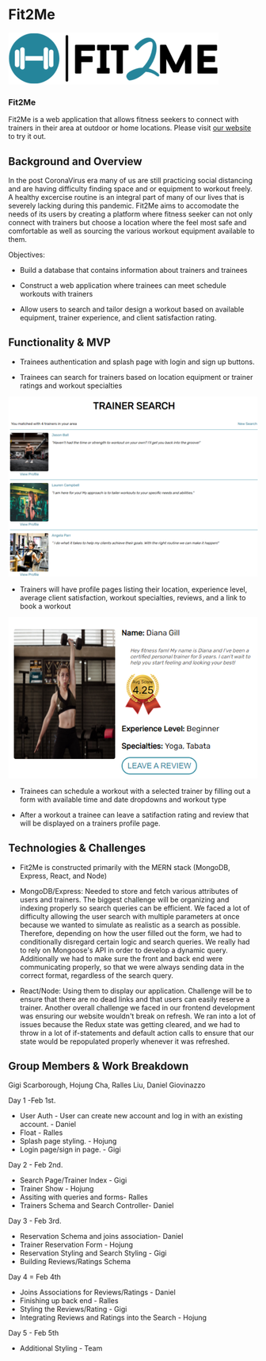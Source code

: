 # Fit2Me 
![alt text](https://raw.githubusercontent.com/gigimscarborough/Fit2Me/main/frontend/src/assets/images/fit2me.png)
### Fit2Me 
Fit2Me is a web application that allows fitness seekers to connect with trainers in their area at outdoor or home locations. Please visit [our website](https://fit2me.herokuapp.com/) to try it out.

## Background and Overview
In the post CoronaVirus era many of us are still practicing social distancing and are having difficulty finding space and or equipment to workout freely. A healthy excercise routine is an integral part of many of our lives that is severely lacking during this pandemic. Fit2Me aims to accomodate the needs of its users by creating a platform where fitness seeker can not only connect with trainers but choose a location where the feel most safe and comfortable as well as sourcing the various workout equipment available to them.

Objectives:
* Build a database that contains information about trainers and trainees

* Construct a web application where trainees can meet schedule workouts with trainers

* Allow users to search and tailor design a workout based on available equipment, trainer experience, and client satisfaction rating.

## Functionality & MVP

* Trainees authentication and splash page with login and sign up buttons.

* Trainees can search for trainers based on location equipment or trainer ratings and workout specialties

![alt text](https://raw.githubusercontent.com/gigimscarborough/Fit2Me/main/frontend/src/assets/images/fit2me-trainer-search-ss.PNG)

* Trainers will have profile pages listing their location, experience level, average client satisfaction, workout specialties, reviews, and a link to book a workout 

![alt text](https://github.com/gigimscarborough/Fit2Me/blob/main/frontend/src/assets/images/fit2me-trainer-ss.PNG?raw=true)

* Trainees can schedule a workout with a selected trainer by filling out a form with available time and date dropdowns and workout type

* After a workout a trainee can leave a satifaction rating and review that will be displayed on a trainers profile page.

## Technologies & Challenges

* Fit2Me is constructed primarily with the MERN stack (MongoDB, Express, React, and Node)

* MongoDB/Express: Needed to store and fetch various attributes of users and trainers. The biggest challenge will be organizing and indexing properly so search queries can be efficient. We faced a lot of difficulty allowing the user search with multiple parameters at once because we wanted to simulate as realistic as a search as possible. Therefore, depending on how the user filled out the form, we had to conditionally disregard certain logic and search queries. We really had to rely on Mongoose's API in order to develop a dynamic query. Additionally we had to make sure the front and back end were communicating properly, so that we were always sending data in the correct format, regardless of the search query. 

* React/Node: Using them to display our application. Challenge will be to ensure that there are no dead links and that users can easily reserve a trainer. Another overall challenge we faced in our frontend development was ensuring our website wouldn't break on refresh. We ran into a lot of issues because the Redux state was getting cleared, and we had to throw in a lot of if-statements and default action calls to ensure that our state would be repopulated properly whenever it was refreshed. 

## Group Members & Work Breakdown

Gigi Scarborough, Hojung Cha, Ralles Liu, Daniel Giovinazzo

Day 1 -Feb 1st.
* User Auth - User can create new account and log in with an existing account. - Daniel
* Float - Ralles
* Splash page styling. - Hojung
* Login page/sign in page. - Gigi


Day 2 - Feb 2nd.
* Search Page/Trainer Index - Gigi
* Trainer Show - Hojung
* Assiting with queries and forms- Ralles
* Trainers Schema and Search Controller- Daniel

Day 3 - Feb 3rd.
* Reservation Schema and joins association- Daniel
* Trainer Reservation Form - Hojung
* Reservation Styling and Search Styling - Gigi
* Building Reviews/Ratings Schema

Day 4 = Feb 4th
* Joins Associations for Reviews/Ratings - Daniel
* Finishing  up back end - Ralles
* Styling the Reviews/Rating - Gigi
* Integrating Reviews and Ratings into the Search - Hojung

Day 5 - Feb 5th
* Additional Styling - Team 

